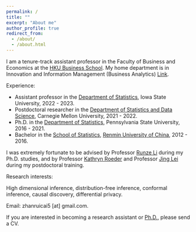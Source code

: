 ```yaml
---
permalink: /
title: ""
excerpt: "About me"
author_profile: true
redirect_from: 
  - /about/
  - /about.html
---
```




I am a tenure-track assistant professor in the Faculty of Business and Economics at the [HKU Business School](https://www.hkubs.hku.hk/glocal/). My home department is in Innovation and Information Management (Business Analytics) [Link](https://www.hkubs.hku.hk/people/zhanrui-cai/).

Experience:

- Assistant professor in the [Department of Statistics](https://www.stat.iastate.edu/), Iowa State University, 2022 - 2023. 
- Postdoctoral researcher in the  [Department of Statistics and Data Science](http://stat.cmu.edu/), Carnegie Mellon University, 2021 - 2022.
- Ph.D. in the [Department of Statistics](https://science.psu.edu/stat), Pennsylvania State University, 2016 - 2021.
- Bachelor in the [School of Statistics](http://stat.ruc.edu.cn/), [Renmin University of China](https://www.ruc.edu.cn/), 2012 - 2016.

I was extremely fortunate to be advised by Professor [Runze Li](http://www.personal.psu.edu/ril4/) during my Ph.D. studies, and by Professor  [Kathryn Roeder](http://www.stat.cmu.edu/~roeder/) and Professor [Jing Lei](http://www.stat.cmu.edu/~jinglei/index.shtml) during my postdoctoral training.


Research interests:

High dimensional inference, distribution-free inference, conformal inference, causal discovery, differential privacy.

Email: zhanruicai5 [at] gmail.com.

If you are interested in becoming a research assistant or [Ph.D.](https://phd.hkubs.hku.hk//), please send a CV.

